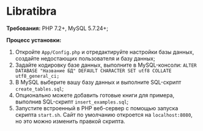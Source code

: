 # Libratibra

**Требования:**
PHP 7.2+, MySQL 5.7.24+;

**Процесс установки:**

1. Откройте `App/Config.php` и отредактируйте настройки базы данных, создайте недостающих пользователя и базу данных;
2. Задайте кодировку базе данных, выполните в MySQL-консоли: `ALTER DATABASE "Название БД" DEFAULT CHARACTER SET utf8 COLLATE utf8_general_ci;`
3. В MySQL выберите вашу базу данных и выполните SQL-скрипт `create_tables.sql`;
4. Опционально можете добавить готовые книги для примера, выполнив SQL-скрипт `insert_examples.sql`;
5. Запустите встроенный в PHP веб-сервер с помощью запуска скрипта `start.sh`. Сайт по умолчанию откроется на `localhost:8080`, но это можно изменить правкой скрипта.